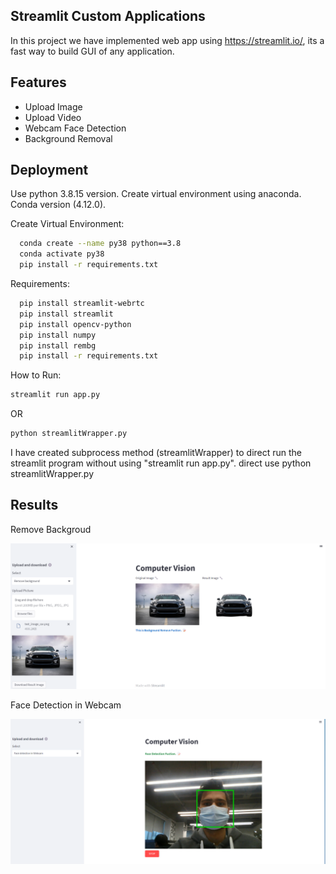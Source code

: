
## Streamlit Custom Applications
In this project we have implemented web app using https://streamlit.io/, its a fast way to build GUI of any application. 



## Features

- Upload Image
- Upload Video
- Webcam Face Detection
- Background Removal




## Deployment

Use python 3.8.15 version. Create virtual environment using anaconda. Conda version (4.12.0).

Create Virtual Environment:

```bash
  conda create --name py38 python==3.8
  conda activate py38
  pip install -r requirements.txt
```

Requirements:

```bash
  pip install streamlit-webrtc
  pip install streamlit
  pip install opencv-python
  pip install numpy
  pip install rembg
  pip install -r requirements.txt
```

How to Run:

```bash
streamlit run app.py
```
OR

```bash
python streamlitWrapper.py
```

I have created subprocess method (streamlitWrapper) to direct run the streamlit program without using "streamlit run app.py". direct use python streamlitWrapper.py
## Results
Remove Backgroud

<img src="Demo.png"/>

Face Detection in Webcam

<img src="face-detection-result.png"/>

